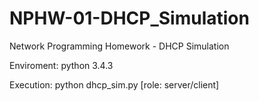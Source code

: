 # NPHW-01-DHCP_Simulation

Network Programming Homework - DHCP Simulation

Enviroment: python 3.4.3

Execution: python dhcp_sim.py [role: server/client]
